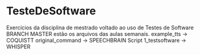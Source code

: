 # TesteDeSoftware
Exercícios da disciplina de mestrado voltado ao uso de Testes de Software
BRANCH MASTER estão os arquivos das aulas semanais.
example_tts -> COQUISTT
original_command -> SPEECHBRAIN
Script 1_testsoftware -> WHISPER
